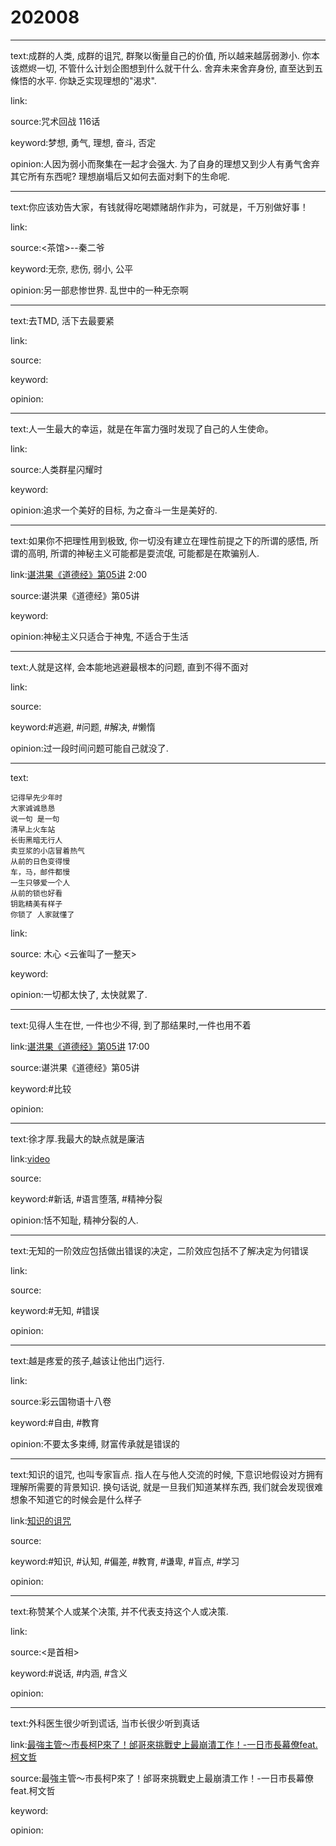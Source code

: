 # 202008

---

text:成群的人类, 成群的诅咒, 群聚以衡量自己的价值, 所以越来越孱弱渺小. 你本该燃烬一切, 不管什么计划企图想到什么就干什么. 舍弃未来舍弃身份, 直至达到五條悟的水平. 你缺乏实现理想的"渴求".

link:

source:咒术回战 116话

keyword:梦想, 勇气, 理想, 奋斗, 否定

opinion:人因为弱小而聚集在一起才会强大. 为了自身的理想又到少人有勇气舍弃其它所有东西呢? 理想崩塌后又如何去面对剩下的生命呢.

---

text:你应该劝告大家，有钱就得吃喝嫖赌胡作非为，可就是，千万别做好事！

link:

source:<茶馆>\-\-秦二爷

keyword:无奈, 悲伤, 弱小, 公平

opinion:另一部悲惨世界. 乱世中的一种无奈啊

---

text:去TMD, 活下去最要紧

link:

source:

keyword:

opinion:

---

text:人一生最大的幸运，就是在年富力强时发现了自己的人生使命。

link:

source:人类群星闪耀时

keyword:

opinion:追求一个美好的目标, 为之奋斗一生是美好的.

---

text:如果你不把理性用到极致, 你一切没有建立在理性前提之下的所谓的感悟, 所谓的高明, 所谓的神秘主义可能都是耍流氓, 可能都是在欺骗别人.

link:[谌洪果《道德经》第05讲](https://youtu.be/52Oc0hGWBhY) 2:00

source:谌洪果《道德经》第05讲

keyword:

opinion:神秘主义只适合于神鬼, 不适合于生活

---

text:人就是这样, 会本能地逃避最根本的问题, 直到不得不面对

link:

source:

keyword:#逃避, #问题, #解决, #懒惰

opinion:过一段时间问题可能自己就没了.

---

text:
```
记得早先少年时
大家诚诚恳恳
说一句 是一句
清早上火车站
长街黑暗无行人
卖豆浆的小店冒着热气
从前的日色变得慢
车，马，邮件都慢
一生只够爱一个人
从前的锁也好看
钥匙精美有样子
你锁了 人家就懂了
```

link:

source: 木心 <云雀叫了一整天>

keyword:

opinion:一切都太快了, 太快就累了.

---

text:见得人生在世, 一件也少不得, 到了那结果时,一件也用不着

link:[谌洪果《道德经》第05讲](https://youtu.be/52Oc0hGWBhY) 17:00

source:谌洪果《道德经》第05讲

keyword:#比较

opinion:

---

text:徐才厚.我最大的缺点就是廉洁

link:[video](https://www.bilibili.com/video/av90438685)

source:

keyword:#新话, #语言堕落, #精神分裂

opinion:恬不知耻, 精神分裂的人.

---

text:无知的一阶效应包括做出错误的决定，二阶效应包括不了解决定为何错误

link:

source:

keyword:#无知, #错误

opinion:

---

text:越是疼爱的孩子,越该让他出门远行.

link:

source:彩云国物语十八卷

keyword:#自由, #教育

opinion:不要太多束缚, 财富传承就是错误的

---

text:知识的诅咒, 也叫专家盲点. 指人在与他人交流的时候, 下意识地假设对方拥有理解所需要的背景知识. 换句话说, 就是一旦我们知道某样东西, 我们就会发现很难想象不知道它的时候会是什么样子

link:[知识的诅咒](https://zh.wikipedia.org/wiki/%E7%9F%A5%E8%AD%98%E7%9A%84%E8%A9%9B%E5%92%92)

source:

keyword:#知识, #认知, #偏差, #教育, #谦卑, #盲点, #学习

opinion:

---

text:称赞某个人或某个决策, 并不代表支持这个人或决策.

link:

source:<是首相>

keyword:#说话, #内涵, #含义

opinion:

---

text:外科医生很少听到谎话, 当市长很少听到真话

link:[最強主管～市長柯P來了！邰哥來挑戰史上最崩潰工作！-一日市長幕僚feat.柯文哲](https://youtu.be/Qkf4farak1k)

source:最強主管～市長柯P來了！邰哥來挑戰史上最崩潰工作！-一日市長幕僚feat.柯文哲

keyword:

opinion:

